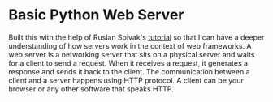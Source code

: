 # Basic Python Web Server

Built this with the help of Ruslan Spivak's [tutorial](https://ruslanspivak.com/lsbaws-part1/) so that I can have a deeper understanding of how servers work in the context of web frameworks. A web server is a networking server that sits on a physical server and waits for a client to send a request. When it receives a request, it generates a response and sends it back to the client. The communication between a client and a server happens using HTTP protocol. A client can be your browser or any other software that speaks HTTP.  